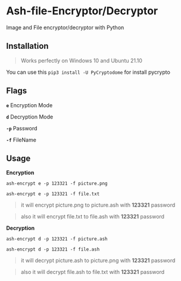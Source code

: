 # Ash-file-Encryptor/Decryptor

Image and File encryptor/decryptor with Python


## Installation  

> Works perfectly on Windows 10 and Ubuntu 21.10
 
You can use this `pip3 install -U PyCryptodome` for install pycrypto


## Flags

**`e`** Encryption Mode

**`d`** Decryption Mode

**`-p`** Password

**`-f`** FileName


## Usage

**Encryption**

`ash-encrypt e -p 123321 -f picture.png`

`ash-encrypt e -p 123321 -f file.txt`


> it will encrypt picture.png to picture.ash  with  **123321**  password

> also it will encrypt file.txt to file.ash  with  **123321**  password


**Decryption**

`ash-encrypt d -p 123321 -f picture.ash`

`ash-encrypt d -p 123321 -f file.ash`

> it will decrypt picture.ash to picture.png with  **123321**  password

> also  it will decrypt file.ash to file.txt with  **123321**  password




